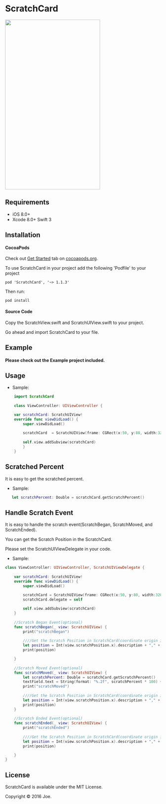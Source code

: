 # ScratchCard
<img src="https://raw.githubusercontent.com/joehour/ScratchCard/swift3.0/ScratchCard/result.gif" width="307" height="550" />

Requirements
----------

- iOS 8.0+
- Xcode 8.0+ Swift 3


## Installation

#### CocoaPods

Check out [Get Started](https://guides.cocoapods.org/using/getting-started.html) tab on [cocoapods.org](http://cocoapods.org/).

To use ScratchCard in your project add the following 'Podfile' to your project

	pod 'ScratchCard', '~> 1.1.3'

Then run:

    pod install

#### Source Code

Copy the ScratchView.swift and ScratchUIView.swift to your project.

Go ahead and import ScratchCard to your file.


Example
----------

#### Please check out the Example project included.


Usage
----------

* Sample:
```swift
    import ScratchCard
    
    class ViewController: UIViewController {

    var scratchCard: ScratchUIView!
    override func viewDidLoad() {
        super.viewDidLoad()
        
        scratchCard  = ScratchUIView(frame: CGRect(x:50, y:80, width:320, height:480),Coupon: "image.jpg", MaskImage: "mask.png", ScratchWidth: CGFloat(40))
        
        self.view.addSubview(scratchCard)
        }
    }
```

Scratched Percent
----------

It is easy to get the scratched percent.
 
* Sample:
```swift
   let scratchPercent: Double = scratchCard.getScratchPercent()
```

Handle Scratch Event
----------
 
It is easy to handle the scratch event(ScratchBegan, ScratchMoved, and ScratchEnded).

You can get the Scratch Position in the ScratchCard.

Please set the ScratchUIViewDelegate in your code.
 
* Sample:
```swift
class ViewController: UIViewController, ScratchUIViewDelegate {
    
    var scratchCard: ScratchUIView!
    override func viewDidLoad() {
        super.viewDidLoad()

        scratchCard = ScratchUIView(frame: CGRect(x:50, y:80, width:320, height:480), Coupon: "image", MaskImage: "mask", ScratchWidth: CGFloat(40))
        scratchCard.delegate = self
        
        self.view.addSubview(scratchCard)
    }
    
    //Scratch Began Event(optional)
    func scratchBegan(_ view: ScratchUIView) {
        print("scratchBegan")
        
        ////Get the Scratch Position in ScratchCard(coordinate origin is at the lower left corner)
        let position = Int(view.scratchPosition.x).description + "," + Int(view.scratchPosition.y).description
        print(position)

    }
    
    //Scratch Moved Event(optional)
    func scratchMoved(_ view: ScratchUIView) {
        let scratchPercent: Double = scratchCard.getScratchPercent()
        textField.text = String(format: "%.2f", scratchPercent * 100) + "%"
        print("scratchMoved")
        
        ////Get the Scratch Position in ScratchCard(coordinate origin is at the lower left corner)
        let position = Int(view.scratchPosition.x).description + "," + Int(view.scratchPosition.y).description
        print(position)
    }
    
    //Scratch Ended Event(optional)
    func scratchEnded(_ view: ScratchUIView) {
        print("scratchEnded")
        
        ////Get the Scratch Position in ScratchCard(coordinate origin is at the lower left corner)
        let position = Int(view.scratchPosition.x).description + "," + Int(view.scratchPosition.y).description
        print(position)

    }
}
```

## License
ScratchCard is available under the MIT License.

Copyright © 2016 Joe.
